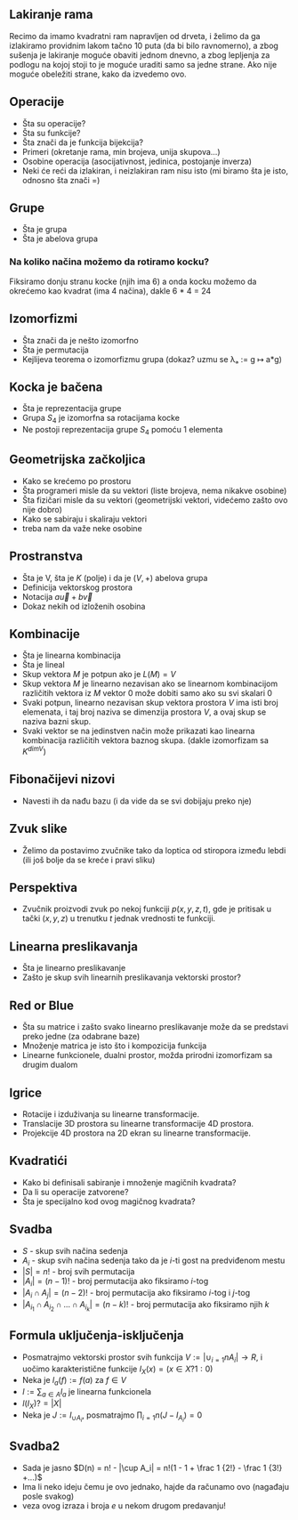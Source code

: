 
## Lakiranje rama

Recimo da imamo kvadratni ram napravljen od drveta, i želimo da ga izlakiramo
providnim lakom tačno 10 puta (da bi bilo ravnomerno), a zbog sušenja
je lakiranje moguće obaviti jednom dnevno, a zbog lepljenja za podlogu na
kojoj stoji to je moguće uraditi samo sa jedne strane. Ako nije moguće obeležiti
strane, kako da izvedemo ovo.

## Operacije

- Šta su operacije?
- Šta su funkcije?
- Šta znači da je funkcija bijekcija?
- Primeri (okretanje rama, min brojeva, unija skupova...)
- Osobine operacija (asocijativnost, jedinica, postojanje inverza)
- Neki će reći da izlakiran, i neizlakiran ram nisu isto
(mi biramo šta je isto, odnosno šta znači =)

## Grupe

- Šta je grupa
- Šta je abelova grupa

### Na koliko načina možemo da rotiramo kocku?

Fiksiramo donju stranu kocke (njih ima 6) a
onda kocku možemo da okrećemo kao kvadrat (ima 4 načina),
dakle 6 * 4 = 24

## Izomorfizmi

- Šta znači da je nešto izomorfno
- Šta je permutacija
- Kejlijeva teorema o izomorfizmu grupa (dokaz? uzmu se λₐ := g ↦ a*g)

## Kocka je bačena

- Šta je reprezentacija grupe
- Grupa $S_4$ je izomorfna sa rotacijama kocke
- Ne postoji reprezentacija grupe $S_4$ pomoću 1 elementa


## Geometrijska začkoljica

- Kako se krećemo po prostoru
- Šta programeri misle da su vektori (liste brojeva, nema nikakve osobine)
- Šta fizičari misle da su vektori (geometrijski vektori, videćemo zašto ovo nije dobro)
- Kako se sabiraju i skaliraju vektori
- treba nam da važe neke osobine

## Prostranstva

- Šta je V, šta je $K$ (polje) i da je $(V, +)$ abelova grupa
- Definicija vektorskog prostora
- Notacija $a \vec u + b \vec v$
- Dokaz nekih od izloženih osobina

## Kombinacije

- Šta je linearna kombinacija
- Šta je lineal
- Skup vektora $M$ je potpun ako je $L(M) = V$
- Skup vektora $M$ je linearno nezavisan ako se linearnom kombinacijom različitih
vektora iz $M$ vektor $0$ može dobiti samo ako su svi skalari $0$
- Svaki potpun, linearno nezavisan skup vektora prostora $V$ ima isti broj elemenata,
i taj broj naziva se dimenzija prostora $V$, a ovaj skup se naziva bazni skup.
- Svaki vektor se na jedinstven način može prikazati kao linearna kombinacija
različitih vektora baznog skupa. (dakle izomorfizam sa $K^{dim V}$)

## Fibonačijevi nizovi
- Navesti ih da nađu bazu (i da vide da se svi dobijaju preko nje)

## Zvuk slike

- Želimo da postavimo zvučnike tako da loptica od stiropora između lebdi
(ili još bolje da se kreće i pravi sliku)

## Perspektiva

- Zvučnik proizvodi zvuk po nekoj funkciji $p(x, y, z, t)$,
gde je pritisak u tački $(x, y, z)$ u trenutku $t$ jednak vrednosti
te funkciji.

## Linearna preslikavanja

- Šta je linearno preslikavanje
- Zašto je skup svih linearnih preslikavanja vektorski prostor?

## Red or Blue

- Šta su matrice i zašto svako linearno preslikavanje
može da se predstavi preko jedne (za odabrane baze)
- Množenje matrica je isto što i kompozicija funkcija
- Linearne funkcionele, dualni prostor, možda prirodni izomorfizam sa drugim dualom

## Igrice

- Rotacije i izduživanja su linearne transformacije.
- Translacije 3D prostora su linearne transformacije 4D prostora.
- Projekcije 4D prostora na 2D ekran su linearne transformacije.

## Kvadratići

- Kako bi definisali sabiranje i množenje magičnih kvadrata?
- Da li su operacije zatvorene?
- Šta je specijalno kod ovog magičnog kvadrata?

## Svadba
- $S$ - skup svih načina sedenja
- $A_i$ - skup svih načina sedenja tako da je $i$-ti gost na predviđenom mestu
- $|S| = n!$ - broj svih permutacija
- $|A_i| = (n-1)!$ - broj permutacija ako fiksiramo $i$-tog
- $|A_i \cap A_j| = (n-2)!$ - broj permutacija ako fiksiramo $i$-tog i $j$-tog
- $|A_i_1 \cap A_i_2 \cap ... \cap A_i_k| = (n-k)!$ - broj permutacija ako fiksiramo njih $k$

## Formula uključenja-isključenja
- Posmatrajmo vektorski prostor svih funkcija $V := |\cup_{i=1} n A_i| \to R$, i uočimo
karakteristične funkcije $I_X(x) = (x \in X ? 1 : 0)$
- Neka je $l_a(f) := f(a)$ za $f \in V$
- $l := \sum_{a \in A} l_a$ je linearna funkcionela
- $l(I_X) ?= |X|$
- Neka je $J := I_{\cup A_i}$, posmatrajmo $\prod_{i=1} n (J - I_{A_i}) = 0$

## Svadba2

- Sada je jasno $D(n) = n! - |\cup A_i| = n!(1 - 1 + \frac 1 {2!} - \frac 1 {3!} +...)$
- Ima li neko ideju čemu je ovo jednako, hajde da računamo ovo (nagađaju posle svakog)
- veza ovog izraza i broja $e$ u nekom drugom predavanju!
